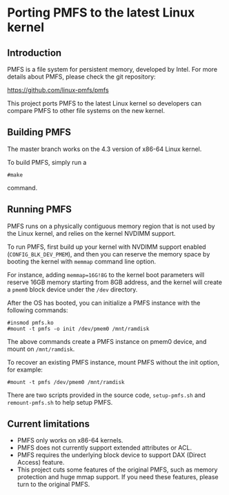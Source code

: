 # Porting PMFS to the latest Linux kernel

## Introduction

PMFS is a file system for persistent memory, developed by Intel.
For more details about PMFS, please check the git repository:

https://github.com/linux-pmfs/pmfs

This project ports PMFS to the latest Linux kernel so developers can compare PMFS to other file systems on the new kernel.

## Building PMFS
The master branch works on the 4.3 version of x86-64 Linux kernel.

To build PMFS, simply run a

~~~
#make
~~~

command.

## Running PMFS
PMFS runs on a physically contiguous memory region that is not used by the Linux kernel, and relies on the kernel NVDIMM support.

To run PMFS, first build up your kernel with NVDIMM support enabled (`CONFIG_BLK_DEV_PMEM`), and then you can
reserve the memory space by booting the kernel with `memmap` command line option.

For instance, adding `memmap=16G!8G` to the kernel boot parameters will reserve 16GB memory starting from 8GB address, and the kernel will create a `pmem0` block device under the `/dev` directory.

After the OS has booted, you can initialize a PMFS instance with the following commands:


~~~
#insmod pmfs.ko
#mount -t pmfs -o init /dev/pmem0 /mnt/ramdisk 
~~~

The above commands create a PMFS instance on pmem0 device, and mount on `/mnt/ramdisk`.

To recover an existing PMFS instance, mount PMFS without the init option, for example:

~~~
#mount -t pmfs /dev/pmem0 /mnt/ramdisk 
~~~

There are two scripts provided in the source code, `setup-pmfs.sh` and `remount-pmfs.sh` to help setup PMFS.

## Current limitations

* PMFS only works on x86-64 kernels.
* PMFS does not currently support extended attributes or ACL.
* PMFS requires the underlying block device to support DAX (Direct Access) feature.
* This project cuts some features of the original PMFS, such as memory protection and huge mmap support. If you need these features, please turn to the original PMFS.
